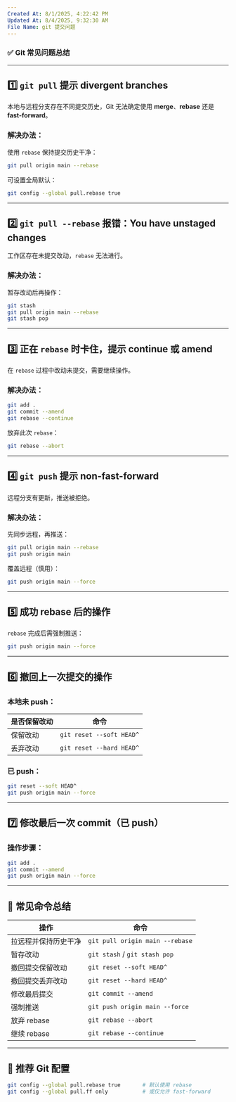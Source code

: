 ```yaml
---
Created At: 8/1/2025, 4:22:42 PM
Updated At: 8/4/2025, 9:32:30 AM
File Name: git 提交问题
---
```


### ✅ **Git 常见问题总结**

---

## 1️⃣ `git pull` 提示 divergent branches

本地与远程分支存在不同提交历史，Git 无法确定使用 **merge**、**rebase** 还是 **fast-forward**。

### 解决办法：

使用 `rebase` 保持提交历史干净：

```bash
git pull origin main --rebase
```

可设置全局默认：

```bash
git config --global pull.rebase true
```

---

## 2️⃣ `git pull --rebase` 报错：You have unstaged changes

工作区存在未提交改动，`rebase` 无法进行。

### 解决办法：

暂存改动后再操作：

```bash
git stash
git pull origin main --rebase
git stash pop
```

---

## 3️⃣ 正在 `rebase` 时卡住，提示 continue 或 amend

在 `rebase` 过程中改动未提交，需要继续操作。

### 解决办法：

```bash
git add .
git commit --amend
git rebase --continue
```

放弃此次 `rebase`：

```bash
git rebase --abort
```

---

## 4️⃣ `git push` 提示 non-fast-forward

远程分支有更新，推送被拒绝。

### 解决办法：

先同步远程，再推送：

```bash
git pull origin main --rebase
git push origin main
```

覆盖远程（慎用）：

```bash
git push origin main --force
```

---

## 5️⃣ 成功 rebase 后的操作

`rebase` 完成后需强制推送：

```bash
git push origin main --force
```

---

## 6️⃣ 撤回上一次提交的操作

### 本地未 push：

| 是否保留改动 | 命令                       |
| ------ | ------------------------ |
| 保留改动   | `git reset --soft HEAD^` |
| 丢弃改动   | `git reset --hard HEAD^` |

### 已 push：

```bash
git reset --soft HEAD^
git push origin main --force
```

---

## 7️⃣ 修改最后一次 commit（已 push）

### 操作步骤：

```bash
git add .
git commit --amend
git push origin main --force
```

---

## 🔔 **常见命令总结**

| 操作         | 命令                              |
| ---------- | ------------------------------- |
| 拉远程并保持历史干净 | `git pull origin main --rebase` |
| 暂存改动       | `git stash` / `git stash pop`   |
| 撤回提交保留改动   | `git reset --soft HEAD^`        |
| 撤回提交丢弃改动   | `git reset --hard HEAD^`        |
| 修改最后提交     | `git commit --amend`            |
| 强制推送       | `git push origin main --force`  |
| 放弃 rebase  | `git rebase --abort`            |
| 继续 rebase  | `git rebase --continue`         |

---

## 🚩 **推荐 Git 配置**

```bash
git config --global pull.rebase true       # 默认使用 rebase
git config --global pull.ff only           # 或仅允许 fast-forward
```
